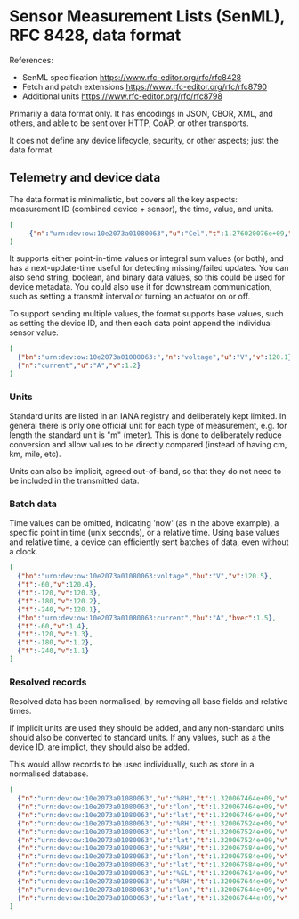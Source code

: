 Sensor Measurement Lists (SenML), RFC 8428, data format
=======================================================

References:
* SenML specification <https://www.rfc-editor.org/rfc/rfc8428>
* Fetch and patch extensions <https://www.rfc-editor.org/rfc/rfc8790>
* Additional units <https://www.rfc-editor.org/rfc/rfc8798>

Primarily a data format only. It has encodings in JSON, CBOR, XML, and others, and able to be sent over HTTP, CoAP, or other transports.

It does not define any device lifecycle, security, or other aspects; just the data format.

Telemetry and device data
-------------------------

The data format is minimalistic, but covers all the key aspects: measurement ID (combined device + sensor), the time, value, and units.

```json
[
     {"n":"urn:dev:ow:10e2073a01080063","u":"Cel","t":1.276020076e+09,"v":23.1}
]
```

It supports either point-in-time values or integral sum values (or both), and has a next-update-time useful for detecting missing/failed updates. You can also send string, boolean, and binary data values, so this could be used for device metadata. You could also use it for downstream communication, such as setting a transmit interval or turning an actuator on or off.

To support sending multiple values, the format supports base values, such as setting the device ID, and then each data point append the individual sensor value.

```json
[
  {"bn":"urn:dev:ow:10e2073a01080063:","n":"voltage","u":"V","v":120.1},
  {"n":"current","u":"A","v":1.2}
]
```

### Units

Standard units are listed in an IANA registry and deliberately kept limited. In general there is only one official unit for each type of measurement, e.g. for length the standard unit is "m" (meter). This is done to deliberately reduce conversion and allow values to be directly compared (instead of having cm, km, mile, etc).

Units can also be implicit, agreed out-of-band, so that they do not need to be included in the transmitted data.

### Batch data

Time values can be omitted, indicating 'now' (as in the above example), a specific point in time (unix seconds), or a relative time. Using base values and relative time, a device can efficiently sent batches of data, even without a clock.

```json
[
  {"bn":"urn:dev:ow:10e2073a01080063:voltage","bu":"V","v":120.5},
  {"t":-60,"v":120.4},
  {"t":-120,"v":120.3},
  {"t":-180,"v":120.2},
  {"t":-240,"v":120.1},
  {"bn":"urn:dev:ow:10e2073a01080063:current","bu":"A","bver":1.5},
  {"t":-60,"v":1.4},
  {"t":-120,"v":1.3},
  {"t":-180,"v":1.2},
  {"t":-240,"v":1.1}
]
```

### Resolved records

Resolved data has been normalised, by removing all base fields and relative times.

If implicit units are used they should be added, and any non-standard units should also be converted to standard units. If any values, such as a the device ID, are implict, they should also be added.

This would allow records to be used individually, such as store in a normalised database.

```json
[
  {"n":"urn:dev:ow:10e2073a01080063","u":"%RH","t":1.320067464e+09,"v":20},
  {"n":"urn:dev:ow:10e2073a01080063","u":"lon","t":1.320067464e+09,"v":24.30621},
  {"n":"urn:dev:ow:10e2073a01080063","u":"lat","t":1.320067464e+09,"v":60.07965},
  {"n":"urn:dev:ow:10e2073a01080063","u":"%RH","t":1.320067524e+09,"v":20.3},
  {"n":"urn:dev:ow:10e2073a01080063","u":"lon","t":1.320067524e+09,"v":24.30622},
  {"n":"urn:dev:ow:10e2073a01080063","u":"lat","t":1.320067524e+09,"v":60.07965},
  {"n":"urn:dev:ow:10e2073a01080063","u":"%RH","t":1.320067584e+09,"v":20.7},
  {"n":"urn:dev:ow:10e2073a01080063","u":"lon","t":1.320067584e+09,"v":24.30623},
  {"n":"urn:dev:ow:10e2073a01080063","u":"lat","t":1.320067584e+09,"v":60.07966},
  {"n":"urn:dev:ow:10e2073a01080063","u":"%EL","t":1.320067614e+09,"v":98},
  {"n":"urn:dev:ow:10e2073a01080063","u":"%RH","t":1.320067644e+09,"v":21.2},
  {"n":"urn:dev:ow:10e2073a01080063","u":"lon","t":1.320067644e+09,"v":24.30628},
  {"n":"urn:dev:ow:10e2073a01080063","u":"lat","t":1.320067644e+09,"v":60.07967}
]
```
